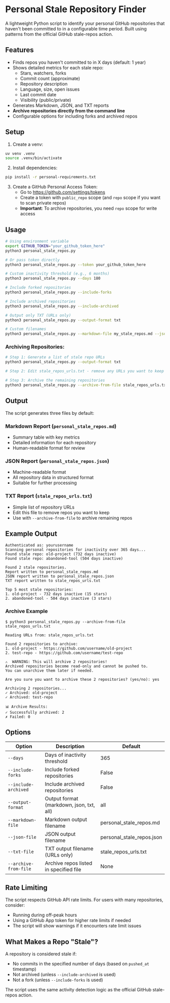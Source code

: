 # Personal Stale Repository Finder

A lightweight Python script to identify your personal GitHub repositories that haven't been committed to in a configurable time period. Built using patterns from the official GitHub stale-repos action.

## Features

- Finds repos you haven't committed to in X days (default: 1 year)
- Shows detailed metrics for each stale repo:
  - Stars, watchers, forks
  - Commit count (approximate)
  - Repository description
  - Language, size, open issues
  - Last commit date
  - Visibility (public/private)
- Generates Markdown, JSON, and TXT reports
- **Archive repositories directly from the command line**
- Configurable options for including forks and archived repos

## Setup

1. Create a venv:
  ```bash
  uv venv .venv
  source .venv/bin/activate
  ```
2. Install dependencies:
  ```bash
  pip install -r personal-requirements.txt
  ```
3. Create a GitHub Personal Access Token:
   - Go to https://github.com/settings/tokens
   - Create a token with `public_repo` scope (and `repo` scope if you want to scan private repos)
   - **Important**: To archive repositories, you need `repo` scope for write access

## Usage

```bash
# Using environment variable
export GITHUB_TOKEN="your_github_token_here"
python3 personal_stale_repos.py

# Or pass token directly
python3 personal_stale_repos.py --token your_github_token_here
```

```bash
# Custom inactivity threshold (e.g., 6 months)
python3 personal_stale_repos.py --days 180

# Include forked repositories
python3 personal_stale_repos.py --include-forks

# Include archived repositories
python3 personal_stale_repos.py --include-archived

# Output only TXT (URLs only)
python3 personal_stale_repos.py --output-format txt

# Custom filenames
python3 personal_stale_repos.py --markdown-file my_stale_repos.md --json-file my_stale_repos.json --txt-file my_urls.txt
```

### Archiving Repositories:

```bash
# Step 1: Generate a list of stale repo URLs
python3 personal_stale_repos.py --output-format txt

# Step 2: Edit stale_repos_urls.txt - remove any URLs you want to keep

# Step 3: Archive the remaining repositories
python3 personal_stale_repos.py --archive-from-file stale_repos_urls.txt
```

## Output

The script generates three files by default:

### Markdown Report (`personal_stale_repos.md`)
- Summary table with key metrics
- Detailed information for each repository
- Human-readable format for review

### JSON Report (`personal_stale_repos.json`)
- Machine-readable format
- All repository data in structured format
- Suitable for further processing

### TXT Report (`stale_repos_urls.txt`)
- Simple list of repository URLs
- Edit this file to remove repos you want to keep
- Use with `--archive-from-file` to archive remaining repos

## Example Output

```
Authenticated as: yourusername
Scanning personal repositories for inactivity over 365 days...
Found stale repo: old-project (732 days inactive)
Found stale repo: abandoned-tool (504 days inactive)

Found 2 stale repositories.
Report written to personal_stale_repos.md
JSON report written to personal_stale_repos.json
TXT report written to stale_repos_urls.txt

Top 5 most stale repositories:
1. old-project - 732 days inactive (15 stars)
2. abandoned-tool - 504 days inactive (3 stars)
```

### Archive Example

```
$ python3 personal_stale_repos.py --archive-from-file stale_repos_urls.txt

Reading URLs from: stale_repos_urls.txt

Found 2 repositories to archive:
1. old-project - https://github.com/username/old-project
2. test-repo - https://github.com/username/test-repo

⚠️  WARNING: This will archive 2 repositories!
Archived repositories become read-only and cannot be pushed to.
You can unarchive them later if needed.

Are you sure you want to archive these 2 repositories? (yes/no): yes

Archiving 2 repositories...
✓ Archived: old-project
✓ Archived: test-repo

📊 Archive Results:
✓ Successfully archived: 2
✗ Failed: 0
```

## Options

| Option                | Description                              | Default                   |
|-----------------------|------------------------------------------|---------------------------|
| `--days`              | Days of inactivity threshold             | 365                       |
| `--include-forks`     | Include forked repositories              | False                     |
| `--include-archived`  | Include archived repositories            | False                     |
| `--output-format`     | Output format (markdown, json, txt, all) | all                       |
| `--markdown-file`     | Markdown output filename                 | personal_stale_repos.md   |
| `--json-file`         | JSON output filename                     | personal_stale_repos.json |
| `--txt-file`          | TXT output filename (URLs only)          | stale_repos_urls.txt      |
| `--archive-from-file` | Archive repos listed in specified file   | None                      |

## Rate Limiting

The script respects GitHub API rate limits. For users with many repositories, consider:
- Running during off-peak hours
- Using a GitHub App token for higher rate limits if needed
- The script will show warnings if it encounters rate limit issues

## What Makes a Repo "Stale"?

A repository is considered stale if:
- No commits in the specified number of days (based on `pushed_at` timestamp)
- Not archived (unless `--include-archived` is used)
- Not a fork (unless `--include-forks` is used)

The script uses the same activity detection logic as the official GitHub stale-repos action.
